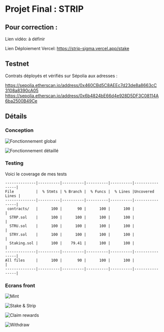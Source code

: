 # Projet Final : STRIP

## Pour correction :

Lien vidéo: à définir

Lien Déploiement Vercel: https://strip-sigma.vercel.app/stake

## Testnet
Contrats déployés et vérifiés sur Sépolia aux adresses :

https://sepolia.etherscan.io/address/0x460CBd5C8AEEc7d23de8a8663cC3108a8390cA05
https://sepolia.etherscan.io/address/0x6b4824bE66d4e928D5DF3C08114A6ba2500B49Ce


## Détails

### Conception
![Fonctionnement global](https://strip-sigma.vercel.app/conception1.png)

![Fonctionnement détaillé](https://strip-sigma.vercel.app/conception2.png)

### Testing
Voici le coverage de mes tests

```
--------------|----------|----------|----------|----------|----------------|
File          |  % Stmts | % Branch |  % Funcs |  % Lines |Uncovered Lines |
--------------|----------|----------|----------|----------|----------------|
 contracts/   |      100 |       90 |      100 |      100 |                |
  STRP.sol    |      100 |      100 |      100 |      100 |                |
  STRU.sol    |      100 |      100 |      100 |      100 |                |
  STRY.sol    |      100 |      100 |      100 |      100 |                |
  Staking.sol |      100 |    79.41 |      100 |      100 |                |
--------------|----------|----------|----------|----------|----------------|
All files     |      100 |       90 |      100 |      100 |                |
--------------|----------|----------|----------|----------|----------------|
```

### Ecrans front

![Mint](https://strip-sigma.vercel.app/mint.png)

![Stake & Strip](https://strip-sigma.vercel.app/stakeAndStrip.png)

![Claim rewards](https://strip-sigma.vercel.app/claim.png)

![Withdraw](https://strip-sigma.vercel.app/withdraw.png)

